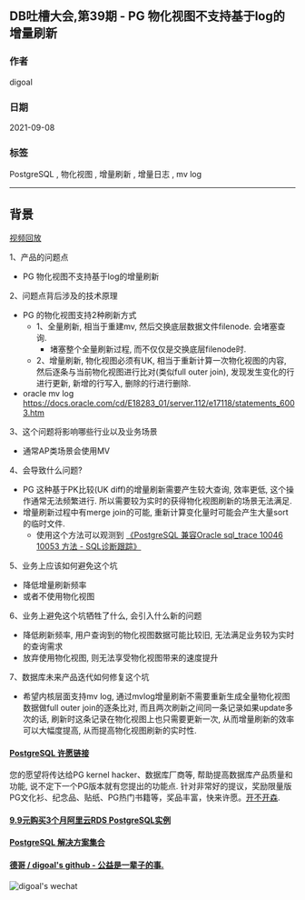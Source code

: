 ## DB吐槽大会,第39期 - PG 物化视图不支持基于log的增量刷新    
    
### 作者    
digoal    
    
### 日期    
2021-09-08    
    
### 标签    
PostgreSQL , 物化视图 , 增量刷新 , 增量日志 , mv log      
    
----    
    
## 背景    
[视频回放](https://www.bilibili.com/video/bv1uf4y1P7bv)    
    
1、产品的问题点    
- PG 物化视图不支持基于log的增量刷新    
    
2、问题点背后涉及的技术原理    
- PG 的物化视图支持2种刷新方式    
    - 1、全量刷新, 相当于重建mv, 然后交换底层数据文件filenode. 会堵塞查询.    
        - 堵塞整个全量刷新过程, 而不仅仅是交换底层filenode时.  
    - 2、增量刷新, 物化视图必须有UK, 相当于重新计算一次物化视图的内容, 然后逐条与当前物化视图进行比对(类似full outer join), 发现发生变化的行进行更新, 新增的行写入, 删除的行进行删除.     
- oracle mv log https://docs.oracle.com/cd/E18283_01/server.112/e17118/statements_6003.htm     
    
3、这个问题将影响哪些行业以及业务场景    
- 通常AP类场景会使用MV    
    
4、会导致什么问题?     
- PG 这种基于PK比较(UK diff)的增量刷新需要产生较大查询, 效率更低, 这个操作通常无法频繁进行. 所以需要较为实时的获得物化视图刷新的场景无法满足.      
- 增量刷新过程中有merge join的可能, 重新计算变化量时可能会产生大量sort的临时文件.     
    - 使用这个方法可以观测到 [《PostgreSQL 兼容Oracle sql_trace 10046 10053 方法 - SQL诊断跟踪》](../202109/20210904_04.md)  
    
5、业务上应该如何避免这个坑    
- 降低增量刷新频率    
- 或者不使用物化视图    
    
6、业务上避免这个坑牺牲了什么, 会引入什么新的问题    
- 降低刷新频率, 用户查询到的物化视图数据可能比较旧, 无法满足业务较为实时的查询需求    
- 放弃使用物化视图, 则无法享受物化视图带来的速度提升    
    
7、数据库未来产品迭代如何修复这个坑    
- 希望内核层面支持mv log, 通过mvlog增量刷新不需要重新生成全量物化视图数据做full outer join的逐条比对, 而且两次刷新之间同一条记录如果update多次的话, 刷新时这条记录在物化视图上也只需要更新一次, 从而增量刷新的效率可以大幅度提高, 从而提高物化视图刷新的实时性.    
    
  
#### [PostgreSQL 许愿链接](https://github.com/digoal/blog/issues/76 "269ac3d1c492e938c0191101c7238216")
您的愿望将传达给PG kernel hacker、数据库厂商等, 帮助提高数据库产品质量和功能, 说不定下一个PG版本就有您提出的功能点. 针对非常好的提议，奖励限量版PG文化衫、纪念品、贴纸、PG热门书籍等，奖品丰富，快来许愿。[开不开森](https://github.com/digoal/blog/issues/76 "269ac3d1c492e938c0191101c7238216").  
  
  
#### [9.9元购买3个月阿里云RDS PostgreSQL实例](https://www.aliyun.com/database/postgresqlactivity "57258f76c37864c6e6d23383d05714ea")
    
  
#### [PostgreSQL 解决方案集合](https://yq.aliyun.com/topic/118 "40cff096e9ed7122c512b35d8561d9c8")
  
  
#### [德哥 / digoal's github - 公益是一辈子的事.](https://github.com/digoal/blog/blob/master/README.md "22709685feb7cab07d30f30387f0a9ae")
  
  
![digoal's wechat](../pic/digoal_weixin.jpg "f7ad92eeba24523fd47a6e1a0e691b59")
  
